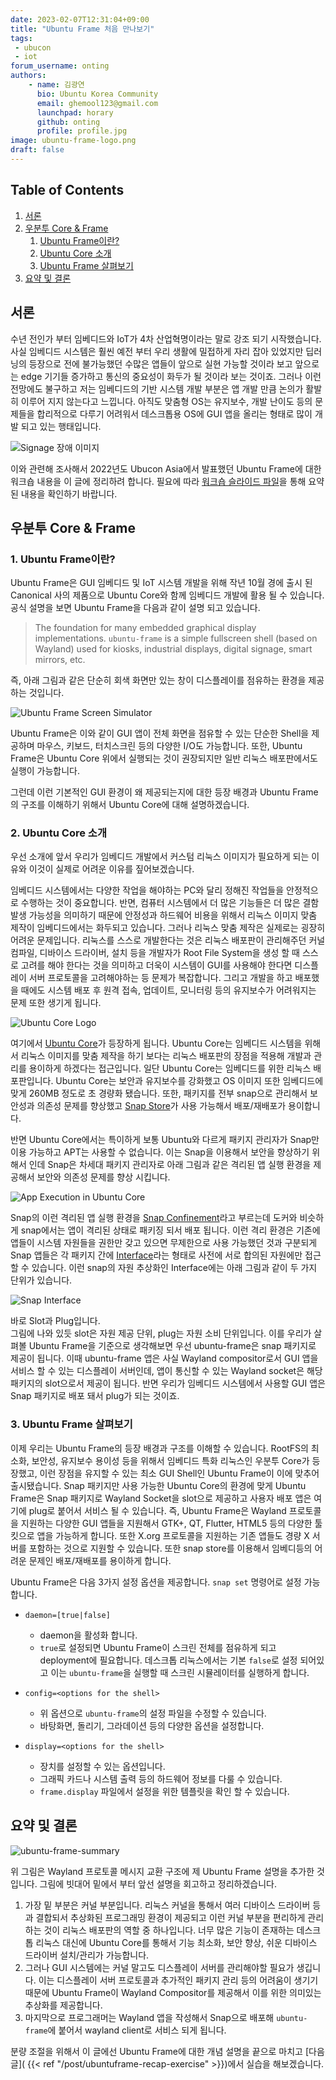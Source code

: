 ```yaml
---
date: 2023-02-07T12:31:04+09:00
title: "Ubuntu Frame 처음 만나보기"
tags:
 - ubucon
 - iot
forum_username: onting
authors:
    - name: 김광연
      bio: Ubuntu Korea Community
      email: ghemool123@gmail.com
      launchpad: horary
      github: onting
      profile: profile.jpg
image: ubuntu-frame-logo.png
draft: false
---
```


## Table of Contents
1. [서론](#서론)
2. [우분투 Core & Frame](#우분투-core--frame)
    1. [Ubuntu Frame이란?](#1-ubuntu-frame이란)
    2. [Ubuntu Core 소개](#2-ubuntu-core-소개)
    3. [Ubuntu Frame 살펴보기](#3-ubuntu-frame-살펴보기)
3. [요약 및 결론](#요약-및-결론)

## 서론
수년 전인가 부터 임베디드와 IoT가 4차 산업혁명이라는 말로 강조 되기 시작했습니다. 사실 임베디드 시스템은 훨씬 예전 부터 우리 생활에 밀접하게 자리 잡아 있었지만 딥러닝의 등장으로 전에 불가능했던 수많은 앱들이 앞으로 실현 가능할 것이라 보고 앞으로는 edge 기기들 증가하고 통신의 중요성이 화두가 될 것이라 보는 것이죠. 그러나 이런 전망에도 불구하고 저는 임베디드의 기반 시스템 개발 부분은 앱 개발 만큼 논의가 활발히 이루어 지지 않는다고 느낍니다.
아직도 맞춤형 OS는 유지보수, 개발 난이도 등의 문제들을 합리적으로 다루기 어려워서 데스크톱용 OS에 GUI 앱을 올리는 형태로 많이 개발 되고 있는 행태입니다.

![Signage 장애 이미지](./signage_error.jpeg)

이와 관련해 조사해서 2022년도 Ubucon Asia에서 발표했던 Ubuntu Frame에 대한 워크숍 내용을 이 글에 정리하려 합니다.
필요에 따라 [워크숍 슬라이드 파일](https://docs.google.com/presentation/d/1scBM6nhjr_amlooKgobwNzKSSdhIdW7i4rp9tW1bfQE/edit?usp=sharing)을 통해 요약된 내용을 확인하기 바랍니다.

## 우분투 Core & Frame

### 1. Ubuntu Frame이란?
Ubuntu Frame은 GUI 임베디드 및 IoT 시스템 개발을 위해 작년 10월 경에 출시 된 Canonical 사의 제품으로 Ubuntu Core와 함께 임베디드 개발에 활용 될 수 있습니다.
공식 설명을 보면 Ubuntu Frame을 다음과 같이 설명 되고 있습니다.
> The foundation for many embedded graphical display implementations. ```ubuntu-frame``` is a simple fullscreen shell (based on Wayland) used for kiosks, industrial displays, digital signage, smart mirrors, etc.

즉, 아래 그림과 같은 단순히 회색 화면만 있는 창이 디스플레이를 점유하는 환경을 제공하는 것입니다.

![Ubuntu Frame Screen Simulator](./ubuntu-frame-simulator.jpeg)

Ubuntu Frame은 이와 같이 GUI 앱이 전체 화면을 점유할 수 있는 단순한 Shell을 제공하며 마우스, 키보드, 터치스크린 등의 다양한 I/O도 가능합니다. 또한, Ubuntu Frame은 Ubuntu Core 위에서 실행되는 것이 권장되지만 일반 리눅스 배포판에서도 실행이 가능합니다.

그런데 이런 기본적인 GUI 환경이 왜 제공되는지에 대한 등장 배경과 Ubuntu Frame의 구조를 이해하기 위해서 Ubuntu Core에 대해 설명하겠습니다.

### 2. Ubuntu Core 소개
우선 소개에 앞서 우리가 임베디드 개발에서 커스텀 리눅스 이미지가 필요하게 되는 이유와 이것이 실제로 어려운 이유를 짚어보겠습니다. 

임베디드 시스템에서는 다양한 작업을 해야하는 PC와 달리 정해진 작업들을 안정적으로 수행하는 것이 중요합니다. 반면, 컴퓨터 시스템에서 더 많은 기능들은 더 많은 결함 발생 가능성을 의미하기 때문에 안정성과 하드웨어 비용을 위해서 리눅스 이미지 맞춤 제작이 임베디드에서는 화두되고 있습니다. 그러나 리눅스 맞춤 제작은 실제로는 굉장히 어려운 문제입니다. 리눅스를 스스로 개발한다는 것은 리눅스 배포판이 관리해주던 커널 컴파일, 디바이스 드라이버, 설치 등을 개발자가 Root File System을 생성 할 때 스스로 고려를 해야 한다는 것을 의미하고 더욱이 시스템이 GUI를 사용해야 한다면 디스플레이 서버 프로토콜을 고려해야하는 등 문제가 복잡합니다. 그리고 개발을 하고 배포했을 때에도 시스템 배포 후 원격 접속, 업데이트, 모니터링 등의 유지보수가 어려워지는 문제 또한 생기게 됩니다.

![Ubuntu Core Logo](./ubuntu-core.png)

여기에서 [Ubuntu Core](https://ubuntu.com/core)가 등장하게 됩니다. Ubuntu Core는 임베디드 시스템을 위해서 리눅스 이미지를 맞춤 제작을 하기 보다는 리눅스 배포판의 장점을 적용해 개발과 관리를 용이하게 하겠다는 접근입니다.
일단 Ubuntu Core는 임베디드를 위한 리눅스 배포판입니다. Ubuntu Core는 보안과 유지보수를 강화했고 OS 이미지 또한 임베디드에 맞게 260MB 정도로 초 경량화 됐습니다. 또한, 패키지를 전부 snap으로 관리해서 보안성과 의존성 문제를 향상했고 [Snap Store](https://snapcraft.io/store)가 사용 가능해서 배포/재배포가 용이합니다.

반면 Ubuntu Core에서는 특이하게 보통 Ubuntu와 다르게 패키지 관리자가 Snap만 이용 가능하고 APT는 사용할 수 없습니다. 이는 Snap을 이용해서 보안을 향상하기 위해서 인데 Snap은 차세대 패키지 관리자로 아래 그림과 같은 격리된 앱 실행 환경을 제공해서 보안와 의존성 문제를 향상 시킵니다.

![App Execution in Ubuntu Core](./ubuntu-core-confinement.png)

Snap의 이런 격리된 앱 실행 환경을 [Snap Confinement](https://snapcraft.io/docs/snap-confinement)라고 부르는데 도커와 비슷하게 snap에서는 앱이 격리된 상태로 패키징 되서 배포 됩니다. 이런 격리 환경은 기존에 앱들이 시스템 자원들을 권한만 갖고 있으면 무제한으로 사용 가능했던 것과 구분되게 Snap 앱들은 각 패키지 간에 [Interface](https://snapcraft.io/docs/interface-management)라는 형태로 사전에 서로 합의된 자원에만 접근할 수 있습니다. 이런 snap의 자원 추상화인 Interface에는 아래 그림과 같이 두 가지 단위가 있습니다.

![Snap Interface](./snap-interface.png)

바로 Slot과 Plug입니다.   
그림에 나와 있듯 slot은 자원 제공 단위, plug는 자원 소비 단위입니다. 이를 우리가 살펴볼 Ubuntu Frame을 기준으로 생각해보면 우선 ubuntu-frame은 snap 패키지로 제공이 됩니다. 이때 ubuntu-frame 앱은 사실 Wayland compositor로서 GUI 앱을 서비스 할 수 있는 디스플레이 서버인데, 앱이 통신할 수 있는 Wayland socket은 해당 패키지의 slot으로서 제공이 됩니다. 반면 우리가 임베디드 시스템에서 사용할 GUI 앱은 Snap 패키지로 배포 돼서 plug가 되는 것이죠.


### 3. Ubuntu Frame 살펴보기
이제 우리는 Ubuntu Frame의 등장 배경과 구조를 이해할 수 있습니다. RootFS의 최소화, 보안성, 유지보수 용이성 등을 위해서 임베디드 특화 리눅스인 우분투 Core가 등장했고, 이런 장점을 유지할 수 있는 최소 GUI Shell인 Ubuntu Frame이 이에 맞추어 출시됐습니다. Snap 패키지만 사용 가능한 Ubuntu Core의 환경에 맞게 Ubuntu Frame은 Snap 패키지로 Wayland Socket을 slot으로 제공하고 사용자 배포 앱은 여기에 plug로 붙어서 서비스 될 수 있습니다. 즉, Ubuntu Frame은 Wayland 프로토콜을 지원하는 다양한 GUI 앱들을 지원해서 GTK+, QT, Flutter, HTML5 등의 다양한 툴킷으로 앱을 가능하게 합니다. 또한 X.org 프로토콜을 지원하는 기존 앱들도 경량 X 서버를 포함하는 것으로 지원할 수 있습니다.
또한 snap store를 이용해서 임베디등의 어려운 문제인 배포/재배포를 용이하게 합니다.

Ubuntu Frame은 다음 3가지 설정 옵션을 제공합니다. ```snap set``` 명령어로 설정 가능합니다.

* ```daemon=[true|false]```
  - daemon을 활성화 합니다.
  - ```true```로 설정되면 Ubuntu Frame이 스크린 전체를 점유하게 되고 deployment에 필요합니다. 데스크톱 리눅스에서는 기본 ```false```로 설정 되어있고 이는 ```ubuntu-frame```을 실행할 때 스크린 시뮬레이터를 실행하게 합니다.

* ```config=<options for the shell>```
  - 위 옵션으로 ```ubuntu-frame```의 설정 파일을 수정할 수 있습니다.
  - 바탕화면, 돌리기, 그라데이션 등의 다양한 옵션을 설정합니다.
* ```display=<options for the shell>```
  - 장치를 설정할 수 있는 옵션입니다.
  - 그래픽 카드나 시스템 출력 등의 하드웨어 정보를 다룰 수 있습니다.
  - ```frame.display``` 파일에서 설정을 위한 템플릿을 확인 할 수 있습니다.

## 요약 및 결론

![ubuntu-frame-summary](./ubuntu-frame-summary.png)

위 그림은 Wayland 프로토콜 메시지 교환 구조에 제 Ubuntu Frame 설명을 추가한 것입니다.
그림에 빗대어 밑에서 부터 앞선 설명을 회고하고 정리하겠습니다.

1. 가장 밑 부분은 커널 부분입니다. 리눅스 커널을 통해서 여러 디바이스 드라이버 등과 결합되서 추상화된 프로그래밍 환경이 제공되고 이런 커널 부분을 편리하게 관리하는 것이 리눅스 배포판의 역할 중 하나입니다. 너무 많은 기능이 존재하는 데스크톱 리눅스 대신에 Ubuntu Core를 통해서 기능 최소화, 보안 향상, 쉬운 디바이스 드라이버 설치/관리가 가능합니다.
2. 그러나 GUI 시스템에는 커널 말고도 디스플레이 서버를 관리해야할 필요가 생깁니다. 이는 디스플레이 서버 프로토콜과 추가적인 패키지 관리 등의 어려움이 생기기 때문에 Ubuntu Frame이 Wayland Compositor를 제공해서 이를 위한 의미있는 추상화를 제공합니다.
3. 마지막으로 프로그래머는 Wayland 앱을 작성해서 Snap으로 배포해 ```ubuntu-frame```에 붙어서 wayland client로 서비스 되게 됩니다.

분량 조절을 위해서 이 글에선 Ubuntu Frame에 대한 개념 설명을 끝으로 마치고 [다음 글]( {{< ref "/post/ubuntuframe-recap-exercise" >}})에서 실습을 해보겠습니다.